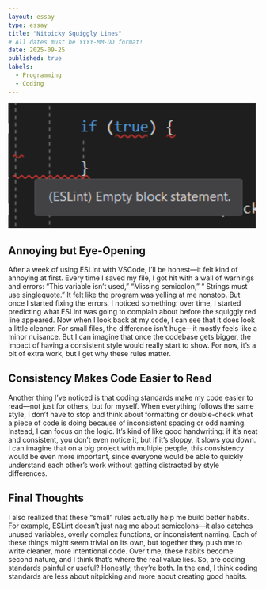 ```yaml
---
layout: essay
type: essay
title: "Nitpicky Squiggly Lines"
# All dates must be YYYY-MM-DD format!
date: 2025-09-25
published: true
labels:
  - Programming
  - Coding 
---
```


<img width="500px" class="rounded float-start pe-4" src="../img/ESLint/IjNS3.png">

## Annoying but Eye-Opening
After a week of using ESLint with VSCode, I’ll be honest—it felt kind of annoying at first. Every time I saved my file, I got hit with a wall of warnings and errors: “This variable isn’t used,” “Missing semicolon,” “
Strings must use singlequote.” It felt like the program was yelling at me nonstop. But once I started fixing the errors, I noticed something: over time, I started predicting what ESLint was going to complain about before the squiggly red line appeared. Now when I look back at my code, I can see that it does look a little cleaner. For small files, the difference isn’t huge—it mostly feels like a minor nuisance. But I can imagine that once the codebase gets bigger, the impact of having a consistent style would really start to show. For now, it’s a bit of extra work, but I get why these rules matter.

## Consistency Makes Code Easier to Read
Another thing I’ve noticed is that coding standards make my code easier to read—not just for others, but for myself. When everything follows the same style, I don’t have to stop and think about formatting or double-check what a piece of code is doing because of inconsistent spacing or odd naming. Instead, I can focus on the logic. It’s kind of like good handwriting: if it’s neat and consistent, you don’t even notice it, but if it’s sloppy, it slows you down. I can imagine that on a big project with multiple people, this consistency would be even more important, since everyone would be able to quickly understand each other’s work without getting distracted by style differences.

## Final Thoughts
I also realized that these “small” rules actually help me build better habits. For example, ESLint doesn’t just nag me about semicolons—it also catches unused variables, overly complex functions, or inconsistent naming. Each of these things might seem trivial on its own, but together they push me to write cleaner, more intentional code. Over time, these habits become second nature, and I think that’s where the real value lies. So, are coding standards painful or useful? Honestly, they’re both. In the end, I think coding standards are less about nitpicking and more about creating good habits.
